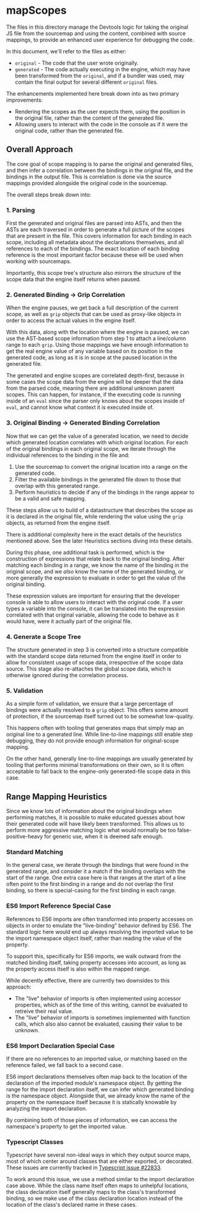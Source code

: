 # mapScopes

The files in this directory manage the Devtools logic for taking the original
JS file from the sourcemap and using the content, combined with source
mappings, to provide an enhanced user experience for debugging the code.

In this document, we'll refer to the files as either:

* `original` - The code that the user wrote originally.
* `generated` - The code actually executing in the engine, which may have been
  transformed from the `original`, and if a bundler was used, may contain the
  final output for several different `original` files.

The enhancements implemented here break down into as two primary improvements:

* Rendering the scopes as the user expects them, using the position in the
  original file, rather than the content of the generated file.
* Allowing users to interact with the code in the console as if it were the
  original code, rather than the generated file.


## Overall Approach

The core goal of scope mapping is to parse the original and generated files,
and then infer a correlation between the bindings in the original file,
and the bindings in the output file. This is correlation is done via the
source mappings provided alongside the original code in the sourcemap.

The overall steps break down into:


### 1. Parsing

First the generated and original files are parsed into ASTs, and then the ASTs
are each traversed in order to generate a full picture of the scopes that are
present in the file. This covers information for each binding in each scope,
including all metadata about the declarations themselves, and all references
to each of the bindings. The exact location of each binding reference is the
most important factor because these will be used when working with sourcemaps.

Importantly, this scope tree's structure also mirrors the structure of the
scope data that the engine itself returns when paused.


### 2. Generated Binding -> Grip Correlation

When the engine pauses, we get back a full description of the current scope,
as well as `grip` objects that can be used as proxy-like objects in order to
access the actual values in the engine itself.

With this data, along with the location where the engine is paused, we can
use the AST-based scope information from step 1 to attach a line/column
range to each `grip`. Using those mappings we have enough information to get
the real engine value of any variable based on its position in the generated
code, as long as it is in scope at the paused location in the generated file.

The generated and engine scopes are correlated depth-first, because in some
cases the scope data from the engine will be deeper that the data from the
parsed code, meaning there are additional unknown parent scopes. This can
happen, for instance, if the executing code is running inside of an `eval`
since the parser only knows about the scopes inside of `eval`, and cannot
know what context it is executed inside of.


### 3. Original Binding -> Generated Binding Correlation

Now that we can get the value of a generated location, we need to decide which
generated location correlates with which original location. For each of
the original bindings in each original scope, we iterate through the
individual references to the binding in the file and:

1. Use the sourcemap to convert the original location into a range on the
   generated code.
2. Filter the available bindings in the generated file down to those that
   overlap with this generated range.
3. Perform heuristics to decide if any of the bindings in the range appear
   to be a valid and safe mapping.

These steps allow us to build of a datastructure that describes the scope
as it is declared in the original file, while rendering the value using the
`grip` objects, as returned from the engine itself.

There is additional complexity here in the exact details of the heuristics
mentioned above. See the later Heuristics sections diving into these details.

During this phase, one additional task is performed, which is the construction
of expressions that relate back to the original binding. After matching each
binding in a range, we know the name of the binding in the original scope,
and we _also_ know the name of the generated binding, or more generally the
expression to evaluate in order to get the value of the original binding.

These expression values are important for ensuring that the developer console
is able to allow users to interact with the original code. If a user types
a variable into the console, it can be translated into the expression
correlated with that original variable, allowing the code to behave as it
would have, were it actually part of the original file.


### 4. Generate a Scope Tree

The structure generated in step 3 is converted into a structure compatible
with the standard scope data returned from the engine itself in order to allow
for consistent usage of scope data, irrespective of the scope data source.
This stage also re-attaches the global scope data, which is otherwise ignored
during the correlation process.


### 5. Validation

As a simple form of validation, we ensure that a large percentage of bindings
were actually resolved to a `grip` object. This offers some amount of
protection, if the sourcemap itself turned out to be somewhat low-quality.

This happens often with tooling that generates maps that simply map an original
line to a generated line. While line-to-line mappings still enable step
debugging, they do not provide enough information for original-scope mapping.

On the other hand, generally line-to-line mappings are usually generated by
tooling that performs minimal transformations on their own, so it is often
acceptable to fall back to the engine-only generated-file scope data in this
case.


## Range Mapping Heuristics

Since we know lots of information about the original bindings when performing
matches, it is possible to make educated guesses about how their generated
code will have likely been transformed. This allows us to perform more
aggressive matching logic what would normally be too false-positive-heavy
for generic use, when it is deemed safe enough.


### Standard Matching

In the general case, we iterate through the bindings that were found in the
generated range, and consider it a match if the binding overlaps with the
start of the range. One extra case here is that ranges at the start of
a line often point to the first binding in a range and do not overlap the
first binding, so there is special-casing for the first binding in each range.


### ES6 Import Reference Special Case

References to ES6 imports are often transformed into property accesses on objects
in order to emulate the "live-binding" behavior defined by ES6. The standard
logic here would end up always resolving the imported value to be the import
namespace object itself, rather than reading the value of the property.

To support this, specifically for ES6 imports, we walk outward from the matched
binding itself, taking property accesses into account, as long as the
property access itself is also within the mapped range.

While decently effective, there are currently two downsides to this approach:

* The "live" behavior of imports is often implemented using accessor
  properties, which as of the time of this writing, cannot be evaluated to
  retreive their real value.
* The "live" behavior of imports is sometimes implemented with function calls,
  which also also cannot be evaluated, causing their value to be
  unknown.


### ES6 Import Declaration Special Case

If there are no references to an imported value, or matching based on the
reference failed, we fall back to a second case.

ES6 import declarations themselves often map back to the location of the
declaration of the imported module's namespace object. By getting the range for
the import declaration itself, we can infer which generated binding is the
namespace object. Alongside that, we already know the name of the property on
the namespace itself because it is statically knowable by analyzing the
import declaration.

By combining both of those pieces of information, we can access the namespace's
property to get the imported value.


### Typescript Classes

Typescript have several non-ideal ways in which they output source maps, most
of which center around classes that are either exported, or decorated. These
issues are currently tracked in [Typescript issue #22833][1].

To work around this issue, we use a method similar to the import declaration
case above. While the class name itself often maps to unhelpful locations,
the class declaration itself generally maps to the class's transformed binding,
so we make use of the class declaration location instead of the location of
the class's declared name in these cases.

  [1]: https://github.com/Microsoft/TypeScript/issues/22833
